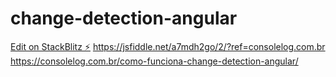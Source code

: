 # change-detection-angular

[Edit on StackBlitz ⚡️](https://stackblitz.com/edit/github-vcpg2w-tpdruv)
https://jsfiddle.net/a7mdh2go/2/?ref=consolelog.com.br
https://consolelog.com.br/como-funciona-change-detection-angular/

